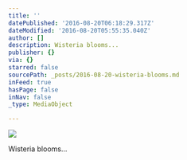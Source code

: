 ```yaml
---
title: ''
datePublished: '2016-08-20T06:18:29.317Z'
dateModified: '2016-08-20T05:55:35.040Z'
author: []
description: Wisteria blooms...
publisher: {}
via: {}
starred: false
sourcePath: _posts/2016-08-20-wisteria-blooms.md
inFeed: true
hasPage: false
inNav: false
_type: MediaObject

---
```

![](https://the-grid-user-content.s3-us-west-2.amazonaws.com/dc6b85d0-21a5-4622-b20d-793496e7bc6c.jpg)

Wisteria blooms...
